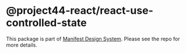 # @project44-react/react-use-controlled-state

This package is part of [Manifest Design System](https://github.com/project44/manifest). Please see
the repo for more details.
